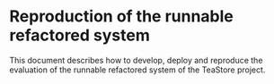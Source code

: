 # Reproduction of the runnable refactored system

This document describes how to develop, deploy and reproduce the evaluation of the runnable refactored system of the TeaStore project.
